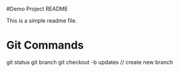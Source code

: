 #Demo Project README

This is a simple readme file.

# Git Commands
git status
git branch
git checkout -b updates // create new branch